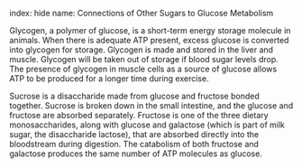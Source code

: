 index: hide
name: Connections of Other Sugars to Glucose Metabolism

Glycogen, a polymer of glucose, is a short-term energy storage molecule in animals. When there is adequate ATP present, excess glucose is converted into glycogen for storage. Glycogen is made and stored in the liver and muscle. Glycogen will be taken out of storage if blood sugar levels drop. The presence of glycogen in muscle cells as a source of glucose allows ATP to be produced for a longer time during exercise.

Sucrose is a disaccharide made from glucose and fructose bonded together. Sucrose is broken down in the small intestine, and the glucose and fructose are absorbed separately. Fructose is one of the three dietary monosaccharides, along with glucose and galactose (which is part of milk sugar, the disaccharide lactose), that are absorbed directly into the bloodstream during digestion. The catabolism of both fructose and galactose produces the same number of ATP molecules as glucose.
